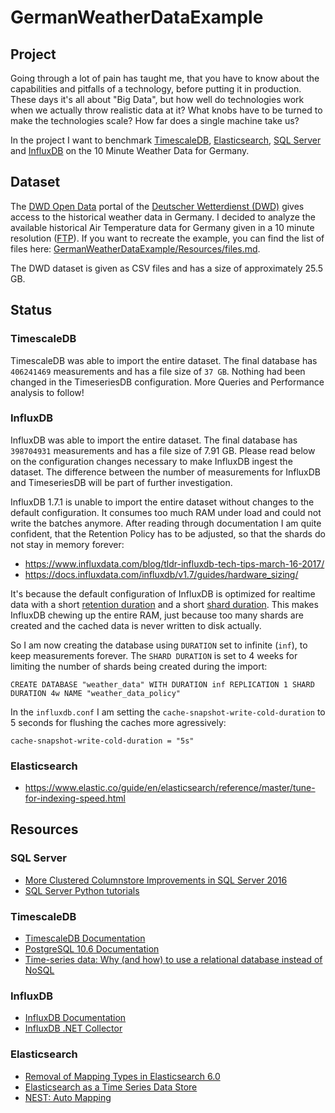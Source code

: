 # GermanWeatherDataExample #

## Project ##

Going through a lot of pain has taught me, that you have to know about the capabilities and pitfalls of a technology, before putting it in production. These days it's all about "Big Data", but how well do technologies work when we actually throw realistic data at it? What knobs have to be turned to make the technologies scale? How far does a single machine take us?

In the project I want to benchmark [TimescaleDB], [Elasticsearch], [SQL Server] and [InfluxDB] on the 10 Minute Weather Data for Germany.

## Dataset ##

The [DWD Open Data] portal of the [Deutscher Wetterdienst (DWD)] gives access to the historical weather data in Germany. I decided to analyze the available historical Air Temperature data for Germany given in a 10 minute resolution ([FTP](https://opendata.dwd.de/climate_environment/CDC/observations_germany/climate/10_minutes/air_temperature/historical/)). If you want to recreate the example, you can find the list of files here: [GermanWeatherDataExample/Resources/files.md](https://github.com/bytefish/GermanWeatherDataExample/blob/master/GermanWeatherData/Resources/files.md).

The DWD dataset is given as CSV files and has a size of approximately 25.5 GB.

## Status ##

### TimescaleDB ###

TimescaleDB was able to import the entire dataset. The final database has ``406241469`` measurements and has a file size 
of ``37 GB``. Nothing had been changed in the TimeseriesDB configuration. More Queries and Performance analysis to follow!

### InfluxDB ###

InfluxDB was able to import the entire dataset. The final database has ``398704931`` measurements and has a file size 
of 7.91 GB. Please read below on the configuration changes necessary to make InfluxDB ingest the dataset. The difference 
between the number of measurements for InfluxDB and TimeseriesDB will be part of further investigation.

InfluxDB 1.7.1 is unable to import the entire dataset without changes to the default configuration.  It consumes too much 
RAM under load and could not write the batches anymore. After reading through documentation I am quite confident, that the 
Retention Policy has to be adjusted, so that the shards do not stay in memory forever: 

* https://www.influxdata.com/blog/tldr-influxdb-tech-tips-march-16-2017/
* https://docs.influxdata.com/influxdb/v1.7/guides/hardware_sizing/

It's because the default configuration of InfluxDB is optimized for realtime data with a short [retention duration] and a 
short [shard duration]. This makes InfluxDB chewing up the entire RAM, just because too many shards are created and the 
cached data is never written to disk actually.

So I am now creating the database using ``DURATION`` set to infinite (``inf``), to keep measurements forever. The 
``SHARD DURATION`` is set to 4 weeks for limiting the number of shards being created during the import:

```
CREATE DATABASE "weather_data" WITH DURATION inf REPLICATION 1 SHARD DURATION 4w NAME "weather_data_policy"
```

In the ``influxdb.conf`` I am setting the ``cache-snapshot-write-cold-duration`` to 5 seconds for flushing the caches more 
agressively:

```
cache-snapshot-write-cold-duration = "5s"
```

[retention duration]: https://docs.influxdata.com/influxdb/v1.7/concepts/glossary/#duration
[shard duration]: https://docs.influxdata.com/influxdb/v1.7/concepts/glossary/#shard-duration

### Elasticsearch ###

* https://www.elastic.co/guide/en/elasticsearch/reference/master/tune-for-indexing-speed.html

## Resources ##

### SQL Server ###

* [More Clustered Columnstore Improvements in SQL Server 2016](http://www.nikoport.com/2015/09/15/columnstore-indexes-part-66-more-clustered-columnstore-improvements-in-sql-server-2016/)
* [SQL Server Python tutorials](https://docs.microsoft.com/en-us/sql/advanced-analytics/tutorials/sql-server-python-tutorials)

### TimescaleDB ###

* [TimescaleDB Documentation](https://docs.timescale.com)
* [PostgreSQL 10.6 Documentation](https://www.postgresql.org/docs/10/index.html)
* [Time-series data: Why (and how) to use a relational database instead of NoSQL](https://blog.timescale.com/time-series-data-why-and-how-to-use-a-relational-database-instead-of-nosql-d0cd6975e87c)

### InfluxDB ###

* [InfluxDB Documentation](https://docs.influxdata.com/influxdb/)
* [InfluxDB .NET Collector](https://github.com/influxdata/influxdb-csharp)

### Elasticsearch ###

* [Removal of Mapping Types in Elasticsearch 6.0](https://www.elastic.co/blog/removal-of-mapping-types-elasticsearch)
* [Elasticsearch as a Time Series Data Store](https://www.elastic.co/blog/elasticsearch-as-a-time-series-data-store)
* [NEST: Auto Mapping](https://www.elastic.co/guide/en/elasticsearch/client/net-api/current/auto-map.html)


[TimescaleDB]: https://www.timescale.com/
[Elasticsearch]: https://www.elastic.co/
[SQL Server]: https://www.microsoft.com/de-de/sql-server/sql-server-2017
[InfluxDB]: https://www.influxdata.com/


[DWD Open Data]: https://opendata.dwd.de/
[E-Government Act - EgovG]: http://www.gesetze-im-internet.de/englisch_egovg/index.html
["Open-Data-Gesetz" (§ 12 a EGovG)]: https://www.bmi.bund.de/DE/themen/moderne-verwaltung/open-government/open-data/open-data-node.html
[Deutscher Wetterdienst (DWD)]: https://www.dwd.de
